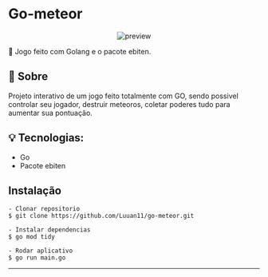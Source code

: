 # Go-meteor

<p align="center"
    
![preview](https://github.com/user-attachments/assets/4f1a78c0-3e4d-4098-b732-daf8d9c63797)
    
</p>

📜 Jogo feito com Golang e o pacote ebiten.

## 💬 Sobre
Projeto interativo de um jogo feito totalmente com GO, sendo possivel controlar seu jogador, destruir meteoros, coletar poderes tudo para aumentar sua pontuação.

## 💡 Tecnologias:
- Go
- Pacote ebiten

## Instalação

    - Clonar repositorio 
    $ git clone https://github.com/Luuan11/go-meteor.git 

    - Instalar dependencias
    $ go mod tidy

    - Rodar aplicativo
    $ go run main.go

---
